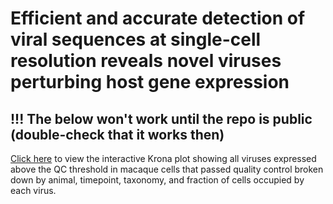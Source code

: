 # Efficient and accurate detection of viral sequences at single-cell resolution reveals novel viruses perturbing host gene expression

## !!! The below won't work until the repo is public (double-check that it works then)
[Click here](https://htmlpreview.github.io/?https://github.com/pachterlab/LSCHWCP_2023/blob/main/krona_plot.html) to view the interactive Krona plot showing all viruses expressed above the QC threshold in macaque cells that passed quality control broken down by animal, timepoint, taxonomy, and fraction of cells occupied by each virus.

